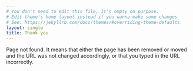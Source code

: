 ```yaml
---
# You don't need to edit this file, it's empty on purpose.
# Edit theme's home layout instead if you wanna make some changes
# See: https://jekyllrb.com/docs/themes/#overriding-theme-defaults
layout: single
title: Thank you
---
```


Page not found.
It means that either the page has been removed or moved and the URL was not changed accordingly, or that you typed in the URL incorrectly.